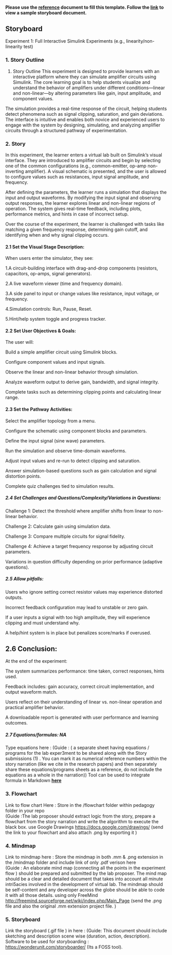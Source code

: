 #### Please use the [reference](https://github.com/virtual-labs/ph3-exp-dev-process/blob/main/storyboard/README.org) document to fill this template. Follow the [link](https://github.com/virtual-labs/ph3-exp-dev-process/tree/main/sample/storyboard) to view a sample storyboard document. 



## Storyboard
Experiment 1: Full Interactive Simulink Experiments (e.g., linearity/non-linearity test)


### 1. Story Outline

1. Story Outline
This experiment is designed to provide learners with an interactive platform where they can simulate amplifier circuits using Simulink. The core learning goal is to help students visualize and understand the behavior of amplifiers under different conditions—linear and non-linear—by altering parameters like gain, input amplitude, and component values.

The simulation provides a real-time response of the circuit, helping students detect phenomena such as signal clipping, saturation, and gain deviations. The interface is intuitive and enables both novice and experienced users to engage with the system by designing, simulating, and analyzing amplifier circuits through a structured pathway of experimentation.

### 2. Story
In this experiment, the learner enters a virtual lab built on Simulink’s visual interface. They are introduced to amplifier circuits and begin by selecting one of the common configurations (e.g., common-emitter, op-amp non-inverting amplifier). A visual schematic is presented, and the user is allowed to configure values such as resistances, input signal amplitude, and frequency.

After defining the parameters, the learner runs a simulation that displays the input and output waveforms. By modifying the input signal and observing output responses, the learner explores linear and non-linear regions of operation. The system gives real-time feedback, including plots, performance metrics, and hints in case of incorrect setup.

Over the course of the experiment, the learner is challenged with tasks like matching a given frequency response, determining gain cutoff, and identifying when and why signal clipping occurs.



#### 2.1 Set the Visual Stage Description:
When users enter the simulator, they see:

1.A circuit-building interface with drag-and-drop components (resistors, capacitors, op-amps, signal generators).

2.A live waveform viewer (time and frequency domain).

3.A side panel to input or change values like resistance, input voltage, or frequency.

4.Simulation controls: Run, Pause, Reset.

5.Hint/help system toggle and progress tracker.



#### 2.2 Set User Objectives & Goals:
The user will:

Build a simple amplifier circuit using Simulink blocks.

Configure component values and input signals.

Observe the linear and non-linear behavior through simulation.

Analyze waveform output to derive gain, bandwidth, and signal integrity.

Complete tasks such as determining clipping points and calculating linear range.



#### 2.3 Set the Pathway Activities:
Select the amplifier topology from a menu.

Configure the schematic using component blocks and parameters.

Define the input signal (sine wave) parameters.

Run the simulation and observe time-domain waveforms.

Adjust input values and re-run to detect clipping and saturation.

Answer simulation-based questions such as gain calculation and signal distortion points.

Complete quiz challenges tied to simulation results.




##### 2.4 Set Challenges and Questions/Complexity/Variations in Questions:
Challenge 1: Detect the threshold where amplifier shifts from linear to non-linear behavior.

Challenge 2: Calculate gain using simulation data.

Challenge 3: Compare multiple circuits for signal fidelity.

Challenge 4: Achieve a target frequency response by adjusting circuit parameters.

Variations in question difficulty depending on prior performance (adaptive questions).



##### 2.5 Allow pitfalls:
Users who ignore setting correct resistor values may experience distorted outputs.

Incorrect feedback configuration may lead to unstable or zero gain.

If a user inputs a signal with too high amplitude, they will experience clipping and must understand why.

A help/hint system is in place but penalizes score/marks if overused.



## 2.6 Conclusion:

At the end of the experiment:

The system summarizes performance: time taken, correct responses, hints used.

Feedback includes: gain accuracy, correct circuit implementation, and output waveform match.

Users reflect on their understanding of linear vs. non-linear operation and practical amplifier behavior.

A downloadable report is generated with user performance and learning outcomes.


##### 2.7 Equations/formulas: NA
Type equations here : (Guide : ( a separate sheet having equations / programs for the lab exper3ment to be shared along with the Story submissions (1) . You can mark it as numerical reference numbers within the story narration (like we cite in the research papers) and then separately share these equations/programs sheets as a reference, do not include the equations as a whole in the narration))
Tool can be used to integrate formula in Markdown <b> [here](http://latex.codecogs.com/eqneditor/samples/example3.php) </b>


### 3. Flowchart
Link to flow chart Here : Store in the  /flowchart folder within pedagogy folder in your repo
<br>
(Guide :The lab proposer should extract logic from the story, prepare a flowchart from the story narration and write the algorithm to execute the black box.  use Google Drawings https://docs.google.com/drawings/ (send the link to your flowchart and also attach .png by exporting it )

### 4. Mindmap
 Link to mindmap here : Store the mindmap in both .mm & .png extension in the  /mindmap folder and include link of only .pdf verison here
 <br>
 (Guide : An elaborate mind map (connecting all the points in the experiment flow ) should be prepared and submitted by the lab proposer. The mind map should be a clear and detailed document that takes into account all minute intri5acies involved in the development of virtual lab. The mindmap should be self-content and any developer across the globe should be able to code it with all those details. using only FreeMind http://freemind.sourceforge.net/wiki/index.php/Main_Page (send the .png file and also the original .mm extension project file. )

### 5. Storyboard

Link the storyboard (.gif file ) in here :
(Guide: This document should include sketching and description scene wise (duration, action, description). Software to be used for storyboarding : https://wonderunit.com/storyboarder/ (Its a FOSS tool).
